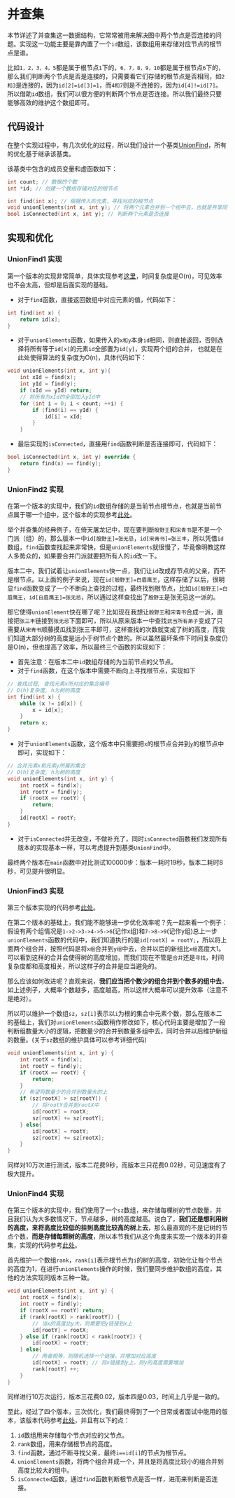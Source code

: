 # 并查集
本节详述了并查集这一数据结构，它常常被用来解决图中两个节点是否连接的问题。实现这一功能主要是靠内置了一个`id`数组，该数组用来存储对应节点的根节点是谁。

比如`1，2，3，4，5`都是属于根节点`1`下的，`6，7，8，9，10`都是属于根节点`6`下的，那么我们判断两个节点是否是连接的，只需要看它们存储的根节点是否相同，如`2和3`是连接的，因为`id[2]=id[3]=1`，而`4和7`则是不连接的，因为`id[4]!=id[7]`。所以借助`id`数组，我们可以很方便的判断两个节点是否连接。所以我们最终只要能够高效的维护这个数组即可。

## 代码设计
在整个实现过程中，有几次优化的过程，所以我们设计一个基类[UnionFind](https://github.com/jawhiow/algorithm-cpp/blob/master/UnionFind/UnionFind.h)，所有的优化基于继承该基类。

该基类中包含的成员变量和虚函数如下：

```cpp
int count; // 数据的个数 
int *id; // 创建一个数组存储对应的根节点

int find(int x); // 根据传入的元素，寻找对应的根节点
void unionElements(int x, int y); // 将两个元素合并到一个组中去，也就是共享同一个根节点，使得二者连接，需要注意合并是两个组之间的合并，而不只是两个元素之间的合并
bool isConnected(int x, int y); // 判断两个元素是否连接
```

## 实现和优化
### UnionFind1 实现
第一个版本的实现非常简单，具体实现参考[这里](https://github.com/jawhiow/algorithm-cpp/blob/master/UnionFind/UnionFind1.h)，时间复杂度是O(n)，可见效率也不会太高，但却是后面实现的基础。
- 对于`find`函数，直接返回数组中对应元素的值，代码如下：

```cpp
int find(int x) {
    return id[x];
}
```
- 对于`unionElements`函数，如果传入的`x和y`本身`id`相同，则直接返回，否则选择将所有等于`id[x]`的元素`id`全部置为`id[y]`，实现两个组的合并， 也就是在此处使得算法的复杂度为O(n)，具体代码如下：

```cpp
void unionElements(int x, int y){
    int xId = find(x);
    int yId = find(y);
    if (xId == yId) return;
    // 将所有为xId的全部加入yId中
    for (int i = 0; i < count; ++i) {
        if (find(i) == yId) {
            id[i] = xId;
        }
    }
```

- 最后实现的`isConnected`，直接用`find`函数判断是否连接即可，代码如下：

```cpp
bool isConnected(int x, int y) override {
	return find(x) == find(y);
}
```

### UnionFind2 实现
在第一个版本的实现中，我们的`id`数组存储的是当前节点根节点，也就是当前节点属于哪一个组中，这个版本的实现参考[此处](https://github.com/jawhiow/algorithm-cpp/blob/master/UnionFind/UnionFind2.h)。

举个并查集的经典例子，在倚天屠龙记中，现在要判断`殷野王`和`宋青书`是不是一个门派（组）的，那么版本一中`id[殷野王]=张无忌`，`id[宋青书]=张三丰`，所以凭借`id`数组，`find`函数查找起来非常快，但是`unionElements`就很慢了，毕竟像明教这样人多势众的，如果要合并门派就要把所有人的`id`改一下。

版本二中，我们试着让`unionElements`快一点，我们让`id`改成存节点的父亲，而不是根节点。以上面的例子来说，现在`id[殷野王]=白眉鹰王`，这样存储了以后，很明显`find`函数变成了一个不断向上查找的过程，最终找到根节点，比如`id[殷野王]=白眉鹰王`，`id[白眉鹰王]=张无忌`，所以通过这样查找出了`殷野王`是张无忌这一派的。

那它使得`unionElement`快在哪了呢？比如现在我想让`殷野王`和`宋青书`合成一派，直接把`张三丰`链接到`张无忌`下面即可，所以从原来版本一中查找`武当所有弟子`变成了只需要从`宋青书`顺藤摸瓜找到张三丰即可，这样查找的次数就变成了树的高度，而我们知道大部分树的高度是远小于树节点个数的。所以虽然最坏条件下时间复杂度仍是O(n)，但也提高了效率，所以最终三个函数的实现如下：

- 首先注意：在版本二中`id`数组存储的为当前节点的父节点。
- 对于`find`函数，在这个版本中需要不断向上寻找根节点，实现如下

```cpp
// 查找过程, 查找元素x所对应的集合编号
// O(h)复杂度, h为树的高度
int find(int x) {
    while (x != id[x]) {
        x = id[x];
    }
    return x;
}
```
- 对于`unionElements`函数，这个版本中只需要把`x`的根节点合并到`y`的根节点中即可，实现如下：

```cpp
// 合并元素x和元素y所属的集合
// O(h)复杂度, h为树的高度
void unionElements(int x, int y) {
    int rootX = find(x);
    int rootY = find(y);
    if (rootX == rootY) {
        return;
    }
    id[rootX] = rootY;
}
```
- 对于`isConnected`并无改变，不做补充了，同时`isConnected`函数我们发现所有版本的实现基本一样，可以考虑提升到基类`UnionFind`中。

最终两个版本在`main`函数中对比测试100000步：版本一耗时19秒，版本二耗时8秒，可见提升很明显。

 ### UnionFind3 实现
第三个版本实现的代码参考[此处](https://github.com/jawhiow/algorithm-cpp/blob/master/UnionFind/UnionFind3.h)。

在第二个版本的基础上，我们能不能够进一步优化效率呢？先一起来看一个例子：
假设有两个组情况是`1->2->3->4->5->6`(记作x组)和`7->8->9`(记作y组)总上一步`unionElements`函数的代码中，我们知道执行的是`id[rootX] = rootY;`，所以将上面两个组合并，按照代码是将`x组`合并到`y组`中去，合并以后的新组比`x组`高度大1。可以看到这样的合并会使得树的高度增加，而我们现在不管是`合并`还是`寻找`，时间复杂度都和高度相关，所以这样子的合并是应当避免的。

那么应该如何改进呢？直观来说，**我们应当把个数少的组合并到个数多的组中去**，如上述例子，大概率个数越多，高度越高，所以这样大概率可以提升效率（注意不是绝对）。

所以可以维护一个数组`sz`，`sz[i]`表示以`i`为根的集合中元素个数，那么在版本二的基础上，我们对`unionElements`函数稍作修改如下，核心代码主要是增加了一段判断组数量大小的逻辑，把数量少的合并到数量多组中去，同时合并以后维护新组的数量。(关于`sz`数组的维护具体可以参考详细代码)

```cpp
void unionElements(int x, int y) {
    int rootX = find(x);
    int rootY = find(y);
    if (rootX == rootY) {
        return;
    }
    // 希望将数量少的合并到数量大的上
    if (sz[rootX] > sz[rootY]) {
        // 将rootY合并到rootX中
        id[rootY] = rootX;
        sz[rootX] += sz[rootY];
    } else{
        id[rootX] = rootY;
        sz[rootY] += sz[rootX];
    }
}
```

同样对10万次进行测试，版本二花费9秒，而版本三只花费0.02秒，可见速度有了极大提升。

### UnionFind4 实现
在第三个版本的实现中，我们使用了一个`sz`数组，来存储每棵树的节点数量，并且我们认为大多数情况下，节点越多，树的高度越高。说白了，**我们还是想利用树的高度，来将高度比较低的挂到高度比较高的树上去**，那么最直观的不是记树的节点个数，**而是存储每颗树的高度**，所以本节我们从这个角度来实现一个版本的并查集，实现的代码参考[此处](https://github.com/jawhiow/algorithm-cpp/blob/master/UnionFind/UnionFind4.h)。

首先维护一个数组`rank`，`rank[i]`表示根节点为`i`的树的高度，初始化让每个节点的高度为1，在进行`unionElements`操作的时候，我们要同步维护数组的高度，其他的方法实现同版本三种一致。

```cpp
void unionElements(int x, int y) {
    int rootX = find(x);
    int rootY = find(y);
    if (rootX == rootY) return;
    if (rank[rootX] > rank[rootY]) {
        // 当x的高度比y大，则需要把y链接到x上
        id[rootY] = rootX;
    } else if (rank[rootX] < rank[rootY]) {
        id[rootX] = rootY;
    } else{
        // 两者相等，则随机选择一个链接，并增加对应高度
        id[rootX] = rootY; // 将x链接到y上，则y的高度需要增加
        rank[rootY] ++;
    }
}
```

同样进行10万次运行，版本三花费0.02，版本四是0.03，时间上几乎是一致的。

至此，经过了四个版本，三次优化，我们最终得到了一个日常或者面试中能用的版本，该版本代码参考[此处](https://github.com/jawhiow/algorithm-cpp/blob/master/UnionFind/UnionFind4.h)，并且有以下的点：
1. `id`数组用来存储每个节点对应的父节点。
2. `rank`数组，用来存储根节点的高度。
3. `find`函数，通过不断寻找父亲，最终`i==id[i]`的节点为根节点。
4. `unionElements`函数，将两个组合并成一个，并且是将高度比较小的组合并到高度比较大的组中。
5. `isConnected`函数，通过`find`函数判断根节点是否一样，进而来判断是否连接。

